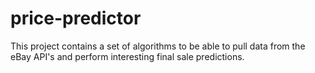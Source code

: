price-predictor
===============
This project contains a set of algorithms to be able to pull data from the eBay API's and perform
interesting final sale predictions.